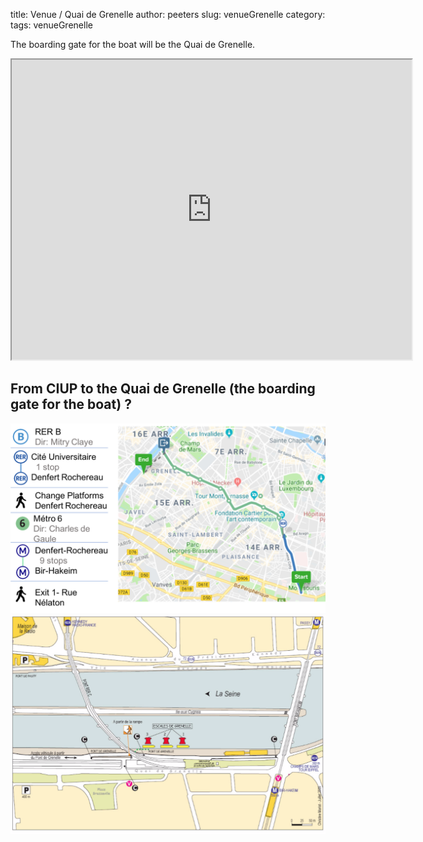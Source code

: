title: Venue / Quai de Grenelle
author: peeters
slug: venueGrenelle
category:
tags: venueGrenelle

The boarding gate for the boat will be the Quai de Grenelle.

<iframe src="https://www.google.com/maps/d/embed?mid=1Y65x7zX0p63slcYuT5P0FAROK5WsK6l5&hl=fr" width="640" height="480"></iframe>


## From CIUP to the Quai de Grenelle (the boarding gate for the boat) ?

<img src="../images/venue2/banquet_to_A.png">

<img src="../images/venue2/banquet_to_B.png">
